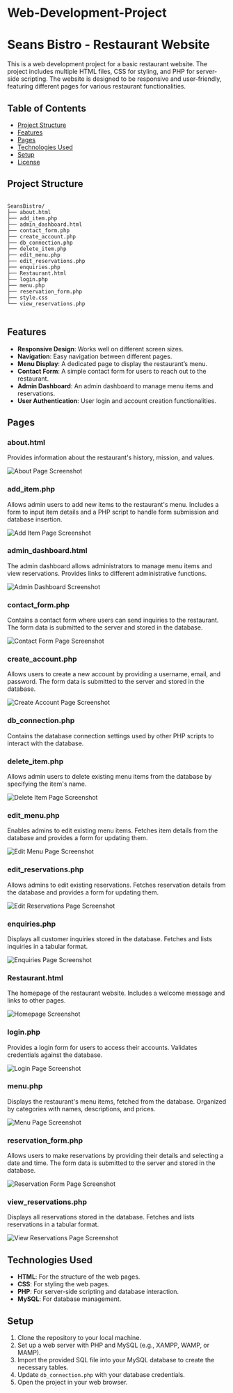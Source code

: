 # Web-Development-Project

<!DOCTYPE html>
<html lang="en">
<head>
    <meta charset="UTF-8">
    <meta name="viewport" content="width=device-width, initial-scale=1.0">
</head>
<body>

<h1>Seans Bistro - Restaurant Website</h1>

<p>This is a web development project for a basic restaurant website. The project includes multiple HTML files, CSS for styling, and PHP for server-side scripting. The website is designed to be responsive and user-friendly, featuring different pages for various restaurant functionalities.</p>

<h2>Table of Contents</h2>
<ul>
    <li><a href="#project-structure">Project Structure</a></li>
    <li><a href="#features">Features</a></li>
    <li><a href="#pages">Pages</a></li>
    <li><a href="#technologies-used">Technologies Used</a></li>
    <li><a href="#setup">Setup</a></li>
    <li><a href="#license">License</a></li>
</ul>

<h2 id="project-structure">Project Structure</h2>
<pre>
<code>
SeansBistro/
├── about.html
├── add_item.php
├── admin_dashboard.html
├── contact_form.php
├── create_account.php
├── db_connection.php
├── delete_item.php
├── edit_menu.php
├── edit_reservations.php
├── enquiries.php
├── Restaurant.html
├── login.php
├── menu.php
├── reservation_form.php
├── style.css
└── view_reservations.php
</code>
</pre>

<h2 id="features">Features</h2>
<ul>
    <li><strong>Responsive Design</strong>: Works well on different screen sizes.</li>
    <li><strong>Navigation</strong>: Easy navigation between different pages.</li>
    <li><strong>Menu Display</strong>: A dedicated page to display the restaurant’s menu.</li>
    <li><strong>Contact Form</strong>: A simple contact form for users to reach out to the restaurant.</li>
    <li><strong>Admin Dashboard</strong>: An admin dashboard to manage menu items and reservations.</li>
    <li><strong>User Authentication</strong>: User login and account creation functionalities.</li>
</ul>

<h2 id="pages">Pages</h2>


<h3>about.html</h3>
<p>Provides information about the restaurant's history, mission, and values.</p>
<img src="Screenshots/about.png" alt="About Page Screenshot">

<h3>add_item.php</h3>
<p>Allows admin users to add new items to the restaurant's menu. Includes a form to input item details and a PHP script to handle form submission and database insertion.</p>
<img src="Screenshots/add_item.png" alt="Add Item Page Screenshot">

<h3>admin_dashboard.html</h3>
<p>The admin dashboard allows administrators to manage menu items and view reservations. Provides links to different administrative functions.</p>
<img src="Screenshots/admin_dashboard.png" alt="Admin Dashboard Screenshot">

<h3>contact_form.php</h3>
<p>Contains a contact form where users can send inquiries to the restaurant. The form data is submitted to the server and stored in the database.</p>
<img src="Screenshots/contact_form.png" alt="Contact Form Page Screenshot">

<h3>create_account.php</h3>
<p>Allows users to create a new account by providing a username, email, and password. The form data is submitted to the server and stored in the database.</p>
<img src="Screenshots/create_account.png" alt="Create Account Page Screenshot">

<h3>db_connection.php</h3>
<p>Contains the database connection settings used by other PHP scripts to interact with the database.</p>

<h3>delete_item.php</h3>
<p>Allows admin users to delete existing menu items from the database by specifying the item's name.</p>
<img src="Screenshots/delete_item.png" alt="Delete Item Page Screenshot">

<h3>edit_menu.php</h3>
<p>Enables admins to edit existing menu items. Fetches item details from the database and provides a form for updating them.</p>
<img src="Screenshots/edit_menu.png" alt="Edit Menu Page Screenshot">

<h3>edit_reservations.php</h3>
<p>Allows admins to edit existing reservations. Fetches reservation details from the database and provides a form for updating them.</p>
<img src="Screenshots/edit_reservations.png" alt="Edit Reservations Page Screenshot">

<h3>enquiries.php</h3>
<p>Displays all customer inquiries stored in the database. Fetches and lists inquiries in a tabular format.</p>
<img src="Screenshots/enquiries.png" alt="Enquiries Page Screenshot">

<h3>Restaurant.html</h3>
<p>The homepage of the restaurant website. Includes a welcome message and links to other pages.</p>
<img src="Screenshots/homepage.png" alt="Homepage Screenshot">

<h3>login.php</h3>
<p>Provides a login form for users to access their accounts. Validates credentials against the database.</p>
<img src="Screenshots/login.png" alt="Login Page Screenshot">

<h3>menu.php</h3>
<p>Displays the restaurant's menu items, fetched from the database. Organized by categories with names, descriptions, and prices.</p>
<img src="Screenshots/menu.png" alt="Menu Page Screenshot">

<h3>reservation_form.php</h3>
<p>Allows users to make reservations by providing their details and selecting a date and time. The form data is submitted to the server and stored in the database.</p>
<img src="Screenshots/reservation_form.png" alt="Reservation Form Page Screenshot">

<h3>view_reservations.php</h3>
<p>Displays all reservations stored in the database. Fetches and lists reservations in a tabular format.</p>
<img src="Screenshots/view_reservations.png" alt="View Reservations Page Screenshot">

<h2 id="technologies-used">Technologies Used</h2>
<ul>
    <li><strong>HTML</strong>: For the structure of the web pages.</li>
    <li><strong>CSS</strong>: For styling the web pages.</li>
    <li><strong>PHP</strong>: For server-side scripting and database interaction.</li>
    <li><strong>MySQL</strong>: For database management.</li>
</ul>

<h2 id="setup">Setup</h2>
<ol>
    <li>Clone the repository to your local machine.</li>
    <li>Set up a web server with PHP and MySQL (e.g., XAMPP, WAMP, or MAMP).</li>
    <li>Import the provided SQL file into your MySQL database to create the necessary tables.</li>
    <li>Update <code>db_connection.php</code> with your database credentials.</li>
    <li>Open the project in your web browser.</li>
</ol>

</body>
</html>
